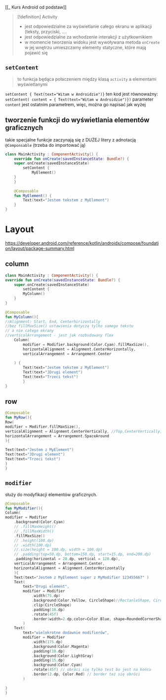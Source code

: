 [[_ Kurs Android od podstaw]]

>[!definition] Activity
> - jest odpowiedzialne za wyświetlanie całego ekranu w aplikacji (teksty, przyciski, ....
> - jest odpowiedzialne za wchodzenie interakcji  z użytkownikiem
> - w momencie tworzenia widoku jest wywoływana metoda `onCreate` w jej wnętrzu umieszczamy elementy statyczne, które mają pojawić się 


## `setContent`
> to funkcja będąca połaczeniem między klasą `activity` a elementami wyświetlanymi


`setContent { Text(text="Witam w Androidzie")}` ten kod jest równoważny:
`setContent( content = { Text(text="Witam w Androidzie")})`
parameter `content` jest ostatnim parametrem, więc, można go napisać jak wyżej 


## tworzenie funkcji do wyświetlania elementów graficznych

takie specjalne funkcje zaczynają się z DUŻEJ litery z adnotacją `@Componsable` (trzeba do importować ją)

```kotlin
class MainActivity : ComponentActivity() {  
	override fun onCreate(savedInstanceState: Bundle?) {  
	super.onCreate(savedInstanceState)  
		setContent {  
			MyElement()  
	}  
	}  
  
	@Composable  
	fun MyElement() {  
		Text(text="Jestem tekstem z MyElement")  
	}  
}
```



# Layout
https://developer.android.com/reference/kotlin/androidx/compose/foundation/layout/package-summary.html

## column
```kotlin
class MainActivity : ComponentActivity() {  
override fun onCreate(savedInstanceState: Bundle?) {  
	super.onCreate(savedInstanceState)  
		setContent {  
		MyColumn()  
	}  
}  
  
@Composable  
fun MyColumn(){  
//Alignment: Start, End, Centerhirizontally  
//bez fillMaxSize() ustawienia dotyczą tylko samego tekstu  
// a nie całego ekrany  
//verticalArrangement - jest jak rozbudowany flex  
	Column(  
		modifier = Modifier.background(Color.Cyan).fillMaxSize(),  
		horizontalAlignment = Alignment.CenterHorizontally,  
		verticalArrangement = Arrangement.Center  
	  
	) {  
		Text(text="Jestem tekstem z MyElement")  
		Text(text="JDrugi element")  
		Text(text="Trzeci tekst")  
		}  
}
```


## row
```kotlin
@Composable  
fun MyRow(){  
Row(  
modifier = Modifier.fillMaxSize(),  
verticalAlignment = Alignment.CenterVertically, //Top,CenterVertically, Bottom  
horizontalArrangement = Arrangement.SpaceAround  
){  
  
Text(text="Jestem z MyElement")  
Text(text="JDrugi element")  
Text(text="Trzeci tekst")  
}  
}
```


## `modifier`
służy do modyfikacji elementów graficznych.
```kotlin
@Composable  
fun MyModifier(){  
Column(  
modifier = Modifier  
	.background(Color.Cyan)  
	// .fillMaxHeight()  
	// .fillMaxWidth()  
	.fillMaxSize()  
	// .height(100.dp)  
	// .width(100.dp)  
	//.size(height = 100.dp, width = 100.dp)  
	// .padding(top=50.dp, bottom=150.dp, start=15.dp, end=200.dp)  
	.padding(horizontal = 20.dp, vertical = 120.dp),  
	verticalArrangement = Arrangement.Center,  
	horizontalAlignment = Alignment.CenterHorizontally  
	){  
	Text(text="Jestem z MyElement super z MyModifier 123455667" )  
	Text(  
		text="Drugi element",  
		modifier = Modifier  
			.width(75.dp)  
			.background(Color.Yellow, CircleShape)//RectanleShape, CircleShape, RoundedCornerShape(), CutCornerShape()  
			.clip(CircleShape)  
			.padding(10.dp)  
			.rotate(45f)  
			.border(width=2.dp,color=Color.Blue, shape=RoundedCornerShape(5.dp))  
		)  
	Text(  
		text="wielokrotne dodawnie modifierów",  
		modifier = Modifier  
			.width(175.dp)  
			.background(Color.Magenta)  
			.padding(10.dp)  
			.background(Color.LightGray)  
			.padding(15.dp)  
			.background(Color.Cyan)  
			.rotate(45f) // obróci się tylko test bo jest na końcu  
			.border(2.dp, Color.Red) // border też się obróci  
		)  
  
}  
}
```
























